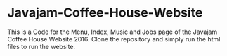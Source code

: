 # Javajam-Coffee-House-Website
This is a Code for the Menu, Index, Music and Jobs page of the Javajam Coffee House Website 2016.
Clone the repository and simply run the html files to run the website.
